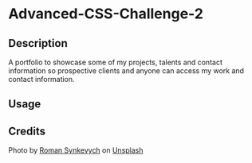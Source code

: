 # Advanced-CSS-Challenge-2
## Description
A portfolio to showcase some of my projects, talents and contact information so prospective clients and anyone can access my work and contact information. 

## Usage

## Credits
Photo by <a href="https://unsplash.com/@synkevych?utm_content=creditCopyText&utm_medium=referral&utm_source=unsplash">Roman Synkevych</a> on <a href="https://unsplash.com/photos/black-android-smartphone-vXInUOv1n84?utm_content=creditCopyText&utm_medium=referral&utm_source=unsplash">Unsplash</a>
  
